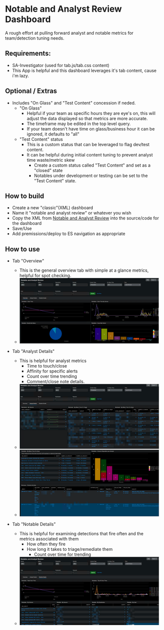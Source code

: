 # Notable and Analyst Review Dashboard 
A rough effort at pulling forward analyst and notable metrics for team/detection tuning needs.

## Requirements: 
- SA-Investigator (used for tab.js/tab.css content)
- This App is helpful and this dashboard leverages it's tab content, cause i'm lazy.
 
## Optional / Extras
- Includes "On Glass" and "Test Content" concession if neded.
  - "On Glass"
    - Helpful if your team as specific hours they are eye's on, this will adjust the data displayed so that metrics are more accurate.
    - The timeframe may be edited in the top level query.
    - If your team doesn't have time on glass/business hour it can be ignored, it defaults to "all" 
  -  "Test Content" status
     -  This is a custom status that can be leveraged to flag dev/test content.
     -  It can be helpful during initial content tuning to prevent analyst time waste/metric skew
        -  Create a custom status called "Test Content" and set as a "closed" state
        -  Notables under development or testing can be set to the "Test Content" state.
   
## How to build
- Create a new "classic"(XML) dashboard
- Name it "notable and analyst review" or whatever you wish
- Copy the XML from [Notable and Analyst Review](https://github.com/nterl0k/splunk_bonus_content/blob/main/dashboards/notable_and_analyst_review/notable_and_analyst_review.xml) into the source/code for the dashboard
- Save/Use
- Add premissions/deploy to ES navigation as appropriate
  
## How to use
- Tab "Overview"
  - This is the general overview tab with simple at a glance metrics, helpful for spot checking.
  - ![screenshot](https://github.com/nterl0k/splunk_bonus_content/blob/main/dashboards/notable_and_analyst_review/notable_overview.png)

- Tab "Analyst Details"
  - This is helpful for analyst metrics
    - Time to touch/close
    - Affinity for specific alerts
    - Count over time trending
    - Comment/close note details.
  - ![screenshot](https://github.com/nterl0k/splunk_bonus_content/blob/main/dashboards/notable_and_analyst_review/analyst_effort_1.png)
  - ![screenshot](https://github.com/nterl0k/splunk_bonus_content/blob/main/dashboards/notable_and_analyst_review/analyst_effort_2.png)

- Tab "Notable Details"
  - This is helpful for examining detections that fire often and the metrics associated with them
    - How often they fire
    - How long it takes to triage/remediate them
      - Count over time for trending
  - ![screenshot](https://github.com/nterl0k/splunk_bonus_content/blob/main/dashboards/notable_and_analyst_review/notable_details_1.png)

